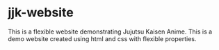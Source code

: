 # jjk-website

This is a flexible website demonstrating Jujutsu Kaisen Anime.
This is a demo website created using html and css with flexible properties.